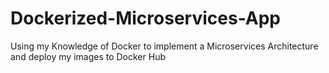 # Dockerized-Microservices-App
Using my Knowledge of Docker to implement a Microservices Architecture and deploy my images to Docker Hub
